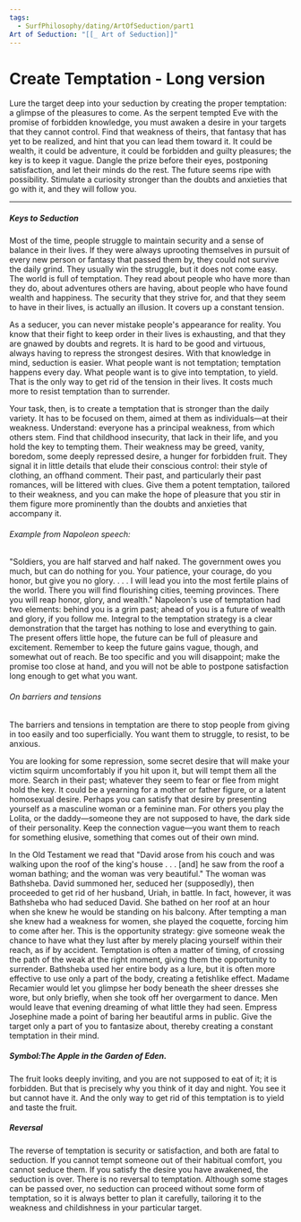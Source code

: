 ```yaml
---
tags:
  - SurfPhilosophy/dating/ArtOfSeduction/part1
Art of Seduction: "[[_ Art of Seduction]]"
---
```



# Create Temptation - Long version
Lure the target deep into your seduction by creating the proper temptation: a glimpse of the pleasures to come. As the serpent tempted Eve with the promise of forbidden knowledge, you must awaken a desire in your targets that they cannot control. Find that weakness of theirs, that fantasy that has yet to be realized, and hint that you can lead them toward it. It could be wealth, it could be adventure, it could be forbidden and guilty pleasures; the key is to keep it vague. Dangle the prize before their eyes, postponing satisfaction, and let their minds do the rest. The future seems ripe with possibility. Stimulate a curiosity stronger than the doubts and anxieties that go with it, and they will follow you.

-----
##### Keys to Seduction
Most of the time, people struggle to maintain security and a sense of balance in their lives. If they were always uprooting themselves in pursuit of every new person or fantasy that passed them by, they could not survive the daily grind. They usually win the struggle, but it does not come easy. The world is full of temptation. They read about people who have more than they do, about adventures others are having, about people who have found wealth and happiness. The security that they strive for, and that they seem to have in their lives, is actually an illusion. It covers up a constant tension.

As a seducer, you can never mistake people's appearance for reality. You know that their fight to keep order in their lives is exhausting, and that they are gnawed by doubts and regrets. It is hard to be good and virtuous, always having to repress the strongest desires. With that knowledge in mind, seduction is easier. What people want is not temptation; temptation happens every day. What people want is to give into temptation, to yield. That is the only way to get rid of the tension in their lives. It costs much more to resist temptation than to surrender.

Your task, then, is to create a temptation that is stronger than the daily variety. It has to be focused on them, aimed at them as individuals—at their weakness. Understand: everyone has a principal weakness, from which others stem. Find that childhood insecurity, that lack in their life, and you hold the key to tempting them. Their weakness may be greed, vanity, boredom, some deeply repressed desire, a hunger for forbidden fruit. They signal it in little details that elude their conscious control: their style of clothing, an offhand comment. Their past, and particularly their past romances, will be littered with clues. Give them a potent temptation, tailored to their weakness, and you can make the hope of pleasure that you stir in them figure more prominently than the doubts and anxieties that accompany it.

###### Example from Napoleon speech:
"Soldiers, you are half starved and half naked. The government owes you much, but can do nothing for you. Your patience, your courage, do you honor, but give you no glory. . . . I will lead you into the most fertile plains of the world. There you will find flourishing cities, teeming provinces. There you will reap honor, glory, and wealth." Napoleon's use of temptation had two elements: behind you is a grim past; ahead of you is a future of wealth and glory, if you follow me. Integral to the temptation strategy is a clear demonstration that the target has nothing to lose and everything to gain. The present offers little hope, the future can be full of pleasure and excitement. Remember to keep the future gains vague, though, and somewhat out of reach. Be too specific and you will disappoint; make the promise too close at hand, and you will not be able to postpone satisfaction long enough to get what you want.

###### On barriers and tensions
The barriers and tensions in temptation are there to stop people from giving in too easily and too superficially. You want them to struggle, to resist, to be anxious.

You are looking for some repression, some secret desire that will make your victim squirm uncomfortably if you hit upon it, but will tempt them all the more. Search in their past; whatever they seem to fear or flee from might hold the key. It could be a yearning for a mother or father figure, or a latent homosexual desire. Perhaps you can satisfy that desire by presenting yourself as a masculine woman or a feminine man. For others you play the Lolita, or the daddy—someone they are not supposed to have, the dark side of their personality. Keep the connection vague—you want them to reach for something elusive, something that comes out of their own mind.

In the Old Testament we read that "David arose from his couch and was walking upon the roof of the king's house . . . [and] he saw from the roof a woman bathing; and the woman was very beautiful." The woman was Bathsheba. David summoned her, seduced her (supposedly), then proceeded to get rid of her husband, Uriah, in battle. In fact, however, it was Bathsheba who had seduced David. She bathed on her roof at an hour when she knew he would be standing on his balcony. After tempting a man she knew had a weakness for women, she played the coquette, forcing him to come after her. This is the opportunity strategy: give someone weak the chance to have what they lust after by merely placing yourself within their reach, as if by accident. Temptation is often a matter of timing, of crossing the path of the weak at the right moment, giving them the opportunity to surrender. Bathsheba used her entire body as a lure, but it is often more effective to use only a part of the body, creating a fetishlike effect. Madame Recamier would let you glimpse her body beneath the sheer dresses she wore, but only briefly, when she took off her overgarment to dance. Men would leave that evening dreaming of what little they had seen. Empress Josephine made a point of baring her beautiful arms in public. Give the target only a part of you to fantasize about, thereby creating a constant temptation in their mind.

##### Symbol:The Apple in the Garden of Eden. 
The fruit looks deeply inviting, and you are not supposed to eat of it; it is forbidden. But that is precisely why you think of it day and night. You see it but cannot have it. And the only way to get rid of this temptation is to yield and taste the fruit.

##### Reversal
The reverse of temptation is security or satisfaction, and both are fatal to seduction. If you cannot tempt someone out of their habitual comfort, you cannot seduce them. If you satisfy the desire you have awakened, the seduction is over. There is no reversal to temptation. Although some stages can be passed over, no seduction can proceed without some form of temptation, so it is always better to plan it carefully, tailoring it to the weakness and childishness in your particular target.
